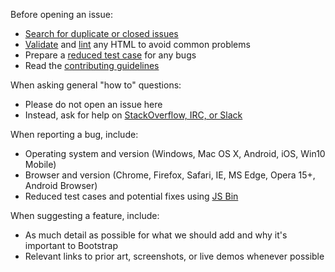 Before opening an issue:

* [Search for duplicate or closed issues](https://github.com/twbs/bootstrap/issues?utf8=%E2%9C%93&q=is%3Aissue)
* [Validate](https://validator.w3.org/nu/) and [lint](https://github.com/twbs/bootlint#in-the-browser) any HTML to avoid common problems
* Prepare a [reduced test case](https://css-tricks.com/reduced-test-cases/) for any bugs
* Read the [contributing guidelines](https://github.com/twbs/bootstrap/blob/master/CONTRIBUTING.md)

When asking general "how to" questions:

* Please do not open an issue here
* Instead, ask for help on [StackOverflow, IRC, or Slack](https://github.com/twbs/bootstrap/blob/master/README.md#community)

When reporting a bug, include:

* Operating system and version (Windows, Mac OS X, Android, iOS, Win10 Mobile)
* Browser and version (Chrome, Firefox, Safari, IE, MS Edge, Opera 15+, Android Browser)
* Reduced test cases and potential fixes using [JS Bin](https://jsbin.com)

When suggesting a feature, include:

* As much detail as possible for what we should add and why it's important to Bootstrap
* Relevant links to prior art, screenshots, or live demos whenever possible

